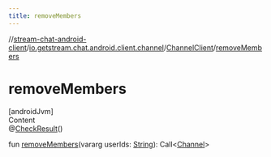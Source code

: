 ```yaml
---
title: removeMembers
---
```

//[stream-chat-android-client](../../../index.md)/[io.getstream.chat.android.client.channel](../index.md)/[ChannelClient](index.md)/[removeMembers](removeMembers.md)



# removeMembers  
[androidJvm]  
Content  
@[CheckResult](https://developer.android.com/reference/kotlin/androidx/annotation/CheckResult.html)()  
  
fun [removeMembers](removeMembers.md)(vararg userIds: [String](https://kotlinlang.org/api/latest/jvm/stdlib/kotlin/-string/index.html)): Call&lt;[Channel](../../io.getstream.chat.android.client.models/Channel/index.md)&gt;  



